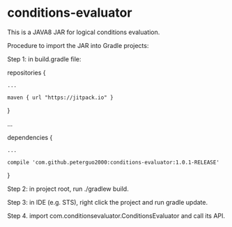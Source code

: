 # conditions-evaluator
This is a JAVA8 JAR for logical conditions evaluation.

Procedure to import the JAR into Gradle projects:

Step 1: in build.gradle file:

repositories {

    ...
    
    maven { url "https://jitpack.io" }
    
}

...

dependencies {

    ...
    
    compile 'com.github.peterguo2000:conditions-evaluator:1.0.1-RELEASE'
    
}

Step 2: in project root, run ./gradlew build.

Step 3: in IDE (e.g. STS), right click the project and run gradle update.

Step 4. import com.conditionsevaluator.ConditionsEvaluator and call its API.

